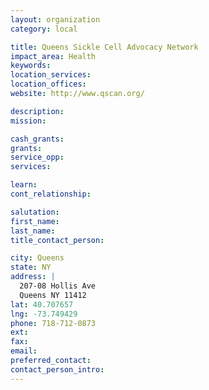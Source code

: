 ```yaml
---
layout: organization
category: local

title: Queens Sickle Cell Advocacy Network
impact_area: Health
keywords: 
location_services: 
location_offices: 
website: http://www.qscan.org/

description: 
mission: 

cash_grants: 
grants: 
service_opp: 
services: 

learn: 
cont_relationship: 

salutation: 
first_name: 
last_name: 
title_contact_person: 

city: Queens
state: NY
address: |
  207-08 Hollis Ave     
  Queens NY 11412
lat: 40.707657
lng: -73.749429
phone: 718-712-0873
ext: 
fax: 
email: 
preferred_contact: 
contact_person_intro: 
---
```

